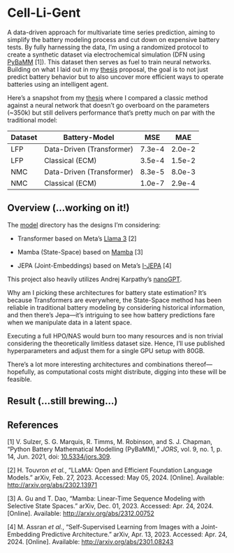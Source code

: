 # Cell-Li-Gent

A data-driven approach for multivariate time series prediction, aiming
to simplify the battery modeling process and cut down on expensive
battery tests. By fully harnessing the data, I’m using a randomized
protocol to create a synthetic dataset via electrochemical simulation
(DFN using [PyBaMM](https://github.com/pybamm-team/PyBaMM) \[1\]). This
dataset then serves as fuel to train neural networks. Building on what I
laid out in my [thesis](/doc/thesis.pdf) proposal, the goal is to not
just predict battery behavior but to also uncover more efficient ways to
operate batteries using an intelligent agent.

Here’s a snapshot from my [thesis](/doc/thesis.pdf) where I compared a
classic method against a neural network that doesn’t go overboard on the
parameters (~350k) but still delivers performance that’s pretty much on
par with the traditional model:

| Dataset | Battery-Model             | MSE    | MAE    |
|---------|---------------------------|--------|--------|
| LFP     | Data-Driven (Transformer) | 7.3e-4 | 2.0e-2 |
| LFP     | Classical (ECM)           | 3.5e-4 | 1.5e-2 |
| NMC     | Data-Driven (Transformer) | 8.3e-5 | 8.0e-3 |
| NMC     | Classical (ECM)           | 1.0e-7 | 2.9e-4 |

## Overview (…working on it!)

The [model](/model) directory has the designs I’m considering:

- Transformer based on Meta’s [Llama
  3](https://github.com/meta-llama/llama3) \[2\]

- Mamba (State-Space) based on
  [Mamba](https://github.com/state-spaces/mamba) \[3\]

- JEPA (Joint-Embeddings) based on Meta’s
  [I-JEPA](https://github.com/facebookresearch/ijepa) \[4\]

This project also heavily utilizes Andrej Karpathy’s
[nanoGPT](https://github.com/karpathy/nanoGPT/tree/master).

Why am I picking these architectures for battery state estimation? It’s
because Transformers are everywhere, the State-Space method has been
reliable in traditional battery modeling by considering historical
information, and then there’s Jepa—it’s intriguing to see how battery
predictions fare when we manipulate data in a latent space.

Executing a full HPO/NAS would burn too many resources and is non
trivial considering the theoretically limitless dataset size. Hence,
I’ll use published hyperparameters and adjust them for a single GPU
setup with 80GB.

There’s a lot more interesting architectures and combinations
thereof—hopefully, as computational costs might distribute, digging into
these will be feasible.

## Result (…still brewing…)

## References

<div id="refs" class="references csl-bib-body" entry-spacing="0">

<div id="ref-Sulzer2021" class="csl-entry">

<span class="csl-left-margin">\[1\]
</span><span class="csl-right-inline">V. Sulzer, S. G. Marquis, R.
Timms, M. Robinson, and S. J. Chapman, “Python Battery Mathematical
Modelling (PyBaMM),” *JORS*, vol. 9, no. 1, p. 14, Jun. 2021, doi:
[10.5334/jors.309](https://doi.org/10.5334/jors.309).</span>

</div>

<div id="ref-Touvron2023" class="csl-entry">

<span class="csl-left-margin">\[2\]
</span><span class="csl-right-inline">H. Touvron *et al.*, “LLaMA: Open
and Efficient Foundation Language Models.” arXiv, Feb. 27, 2023.
Accessed: May 05, 2024. \[Online\]. Available:
<http://arxiv.org/abs/2302.13971></span>

</div>

<div id="ref-Gu2023" class="csl-entry">

<span class="csl-left-margin">\[3\]
</span><span class="csl-right-inline">A. Gu and T. Dao, “Mamba:
Linear-Time Sequence Modeling with Selective State Spaces.” arXiv, Dec.
01, 2023. Accessed: Apr. 24, 2024. \[Online\]. Available:
<http://arxiv.org/abs/2312.00752></span>

</div>

<div id="ref-Assran2023" class="csl-entry">

<span class="csl-left-margin">\[4\]
</span><span class="csl-right-inline">M. Assran *et al.*,
“Self-Supervised Learning from Images with a Joint-Embedding Predictive
Architecture.” arXiv, Apr. 13, 2023. Accessed: Apr. 24, 2024.
\[Online\]. Available: <http://arxiv.org/abs/2301.08243></span>

</div>

</div>
